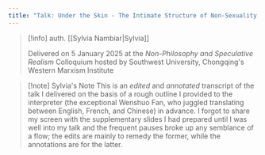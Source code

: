 ```yaml
---
title: "Talk: Under the Skin - The Intimate Structure of Non-Sexuality and what that Entails for Feminism"
---
```

>[!info]
>auth. [[Sylvia Nambiar|Sylvia]]
>
>Delivered on 5 January 2025 at the _Non-Philosophy and Speculative Realism_ Colloquium hosted by Southwest University, Chongqing's Western Marxism Institute

>[!note] Sylvia's Note
>This is an _edited_ and _annotated_ transcript of the talk I delivered on the basis of a rough outline I provided to the interpreter (the exceptional Wenshuo Fan, who juggled translating between English, French, and Chinese) in advance. I forgot to share my screen with the supplementary slides I had prepared until I was well into my talk and the frequent pauses broke up any semblance of a flow; the edits are mainly to remedy the former, while the annotations are for the latter.

